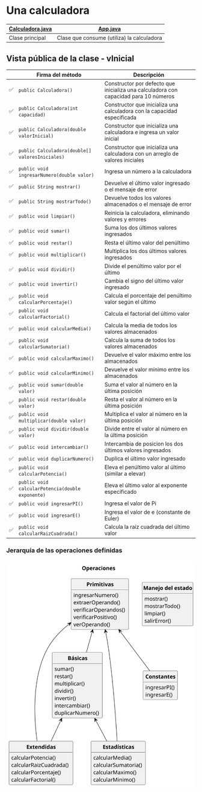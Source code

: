 # Una calculadora

<div align=center>

|[Calculadora.java](Calculadora.java)|[App.java](../ClienteCalculadora.java)|
|-|-|
|Clase principal|Clase que consume (utiliza) la calculadora|

</div>

## Vista pública de la clase - vInicial

| |Firma del método|Descripción|
|-|-|-|
|✅|`public Calculadora()`|Constructor por defecto que inicializa una calculadora con capacidad para 10 números|
|✅|`public Calculadora(int capacidad)`|Constructor que inicializa una calculadora con la capacidad especificada|
|✅|`public Calculadora(double valorInicial)`|Constructor que inicializa una calculadora e ingresa un valor inicial|
|✅|`public Calculadora(double[] valoresIniciales)`|Constructor que inicializa una calculadora con un arreglo de valores iniciales|
|✅|`public void ingresarNumero(double valor)`|Ingresa un número a la calculadora|
|✅|`public String mostrar()`|Devuelve el último valor ingresado o el mensaje de error|
|✅|`public String mostrarTodo()`|Devuelve todos los valores almacenados o el mensaje de error|
|✅|`public void limpiar()`|Reinicia la calculadora, eliminando valores y errores|
|✅|`public void sumar()`|Suma los dos últimos valores ingresados|
|✅|`public void restar()`|Resta el último valor del penúltimo|
|✅|`public void multiplicar()`|Multiplica los dos últimos valores ingresados|
|✅|`public void dividir()`|Divide el penúltimo valor por el último|
|✅|`public void invertir()`|Cambia el signo del último valor ingresado|
|✅|`public void calcularPorcentaje()`|Calcula el porcentaje del penúltimo valor según el último|
|✅|`public void calcularFactorial()`|Calcula el factorial del último valor|
|✅|`public void calcularMedia()`|Calcula la media de todos los valores almacenados|
|✅|`public void calcularSumatoria()`|Calcula la suma de todos los valores almacenados|
|✅|`public void calcularMaximo()`|Devuelve el valor máximo entre los almacenados|
|✅|`public void calcularMinimo()`|Devuelve el valor mínimo entre los almacenados|
|✅|`public void sumar(double valor)`|Suma el valor al número en la última posición|
|✅|`public void restar(double valor)`|Resta el valor al número en la última posición|
|✅|`public void multiplicar(double valor)`|Multiplica el valor al número en la última posición|
|✅|`public void dividir(double valor)`|Divide entre el valor al número en la última posición|
|✅|`public void intercambiar()`|Intercambia de posicion los dos últimos valores ingresados|
|✅|`public void duplicarNumero()`|Duplica el último valor ingresado|
|✅|`public void calcularPotencia()`|Eleva el penúltimo valor al último (similar a elevar)|
|✅|`public void calcularPotencia(double exponente)`|Eleva el último valor al exponente especificado|
|✅|`public void ingresarPI()`|Ingresa el valor de Pi|
|✅|`public void ingresarE()`|Ingresa el valor de e (constante de Euler)|
|✅|`public void calcularRaizCuadrada()`|Calcula la raíz cuadrada del último valor|

### Jerarquía de las operaciones definidas

![](/images/src/calculadora/operaciones.svg)
